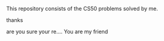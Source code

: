 This repository consists of the CS50 problems solved by me.

thanks


are you sure
your re.... 
You are my friend
